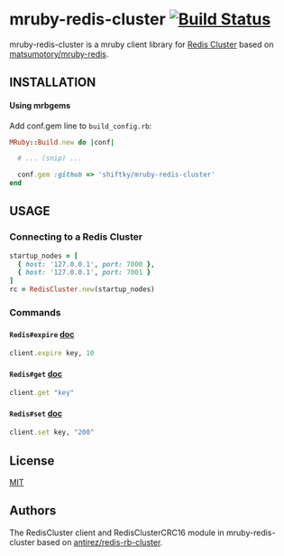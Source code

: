 # mruby-redis-cluster   [![Build Status](https://travis-ci.org/shiftky/mruby-redis-cluster.svg?branch=master)](https://travis-ci.org/shiftky/mruby-redis-cluster)

mruby-redis-cluster is a mruby client library for [Redis Cluster](https://redis.io/topics/cluster-spec) based on [matsumotory/mruby-redis](https://github.com/matsumotory/mruby-redis/).

## INSTALLATION

#### Using mrbgems

Add conf.gem line to `build_config.rb`:

```ruby
MRuby::Build.new do |conf|

  # ... (snip) ...

  conf.gem :github => 'shiftky/mruby-redis-cluster'
end
```

## USAGE

### Connecting to a Redis Cluster

```ruby
startup_nodes = [
  { host: '127.0.0.1', port: 7000 },
  { host: '127.0.0.1', port: 7001 }
]
rc = RedisCluster.new(startup_nodes)
```

### Commands

#### `Redis#expire` [doc](http://redis.io/commands/expire)

```ruby
client.expire key, 10
```

#### `Redis#get` [doc](http://redis.io/commands/get)

```ruby
client.get "key"
```

#### `Redis#set` [doc](http://redis.io/commands/set)

```ruby
client.set key, "200"
```

## License

[MIT](https://github.com/shiftky/go-tmsh/blob/master/LICENSE)

## Authors

The RedisCluster client and RedisClusterCRC16 module in mruby-redis-cluster based on [antirez/redis-rb-cluster](https://github.com/antirez/redis-rb-cluster).
